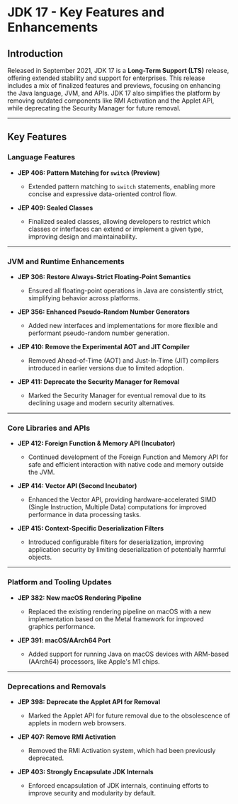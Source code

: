 # JDK 17 - Key Features and Enhancements  

## Introduction  

Released in September 2021, JDK 17 is a **Long-Term Support (LTS)** release, offering extended stability and support for enterprises. This release includes a mix of finalized features and previews, focusing on enhancing the Java language, JVM, and APIs. JDK 17 also simplifies the platform by removing outdated components like RMI Activation and the Applet API, while deprecating the Security Manager for future removal.  

---

## Key Features  

### Language Features  

- **JEP 406: Pattern Matching for `switch` (Preview)**  
  - Extended pattern matching to `switch` statements, enabling more concise and expressive data-oriented control flow.  

- **JEP 409: Sealed Classes**  
  - Finalized sealed classes, allowing developers to restrict which classes or interfaces can extend or implement a given type, improving design and maintainability.  

---

### JVM and Runtime Enhancements  

- **JEP 306: Restore Always-Strict Floating-Point Semantics**  
  - Ensured all floating-point operations in Java are consistently strict, simplifying behavior across platforms.  

- **JEP 356: Enhanced Pseudo-Random Number Generators**  
  - Added new interfaces and implementations for more flexible and performant pseudo-random number generation.  

- **JEP 410: Remove the Experimental AOT and JIT Compiler**  
  - Removed Ahead-of-Time (AOT) and Just-In-Time (JIT) compilers introduced in earlier versions due to limited adoption.  

- **JEP 411: Deprecate the Security Manager for Removal**  
  - Marked the Security Manager for eventual removal due to its declining usage and modern security alternatives.  

---

### Core Libraries and APIs  

- **JEP 412: Foreign Function & Memory API (Incubator)**  
  - Continued development of the Foreign Function and Memory API for safe and efficient interaction with native code and memory outside the JVM.  

- **JEP 414: Vector API (Second Incubator)**  
  - Enhanced the Vector API, providing hardware-accelerated SIMD (Single Instruction, Multiple Data) computations for improved performance in data processing tasks.  

- **JEP 415: Context-Specific Deserialization Filters**  
  - Introduced configurable filters for deserialization, improving application security by limiting deserialization of potentially harmful objects.  

---

### Platform and Tooling Updates  

- **JEP 382: New macOS Rendering Pipeline**  
  - Replaced the existing rendering pipeline on macOS with a new implementation based on the Metal framework for improved graphics performance.  

- **JEP 391: macOS/AArch64 Port**  
  - Added support for running Java on macOS devices with ARM-based (AArch64) processors, like Apple's M1 chips.  

---

### Deprecations and Removals  

- **JEP 398: Deprecate the Applet API for Removal**  
  - Marked the Applet API for future removal due to the obsolescence of applets in modern web browsers.  

- **JEP 407: Remove RMI Activation**  
  - Removed the RMI Activation system, which had been previously deprecated.  

- **JEP 403: Strongly Encapsulate JDK Internals**  
  - Enforced encapsulation of JDK internals, continuing efforts to improve security and modularity by default.  
